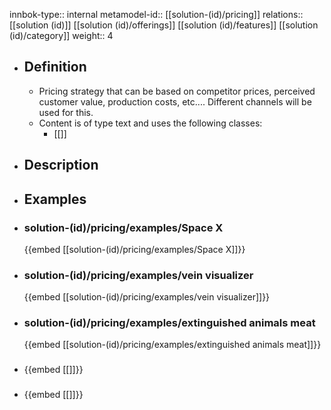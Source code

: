 innbok-type:: internal
metamodel-id:: [[solution-(id)/pricing]]
relations:: [[solution (id)]] [[solution (id)/offerings]] [[solution (id)/features]] [[solution (id)/category]]
weight:: 4

- ## Definition
  - Pricing strategy that can be based on competitor prices, perceived customer value, production costs, etc.... Different channels will be used for this.
  - Content is of type text and uses the following classes:
    - [[]]
- ## Description
- ## Examples
- ### solution-(id)/pricing/examples/Space X
  {{embed [[solution-(id)/pricing/examples/Space X]]}}
- ### solution-(id)/pricing/examples/vein visualizer
  {{embed [[solution-(id)/pricing/examples/vein visualizer]]}}
- ### solution-(id)/pricing/examples/extinguished animals meat
  {{embed [[solution-(id)/pricing/examples/extinguished animals meat]]}}
- ### 
  {{embed [[]]}}
- ### 
  {{embed [[]]}}


